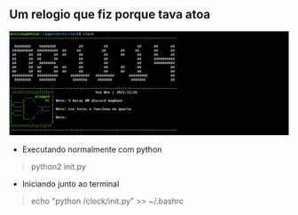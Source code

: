 ## Um relogio que fiz porque tava atoa

![alt text](https://raw.githubusercontent.com/them3x/clock/main/relogio.png)


- Executando normalmente com python
> python2 init.py

- Iniciando junto ao terminal
> echo "python <diretorio onde o codigo ta>/clock/init.py" >> ~/.bashrc
  
 
